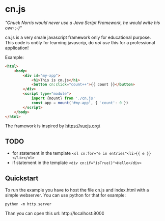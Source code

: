 # cn.js

*"Chuck Norris would never use a Java Script Framework, he would write his own ;-)"*

cn.js is a very smale javascript framework only for educational purpose. This code is onöly for learning javascrip, do *not use* this for a professional application!

Example:

```html
<html>
    <body>
        <div id="my-app">
            <h1>This is cn.js</h1>
            <button cn:click="count++">{{ count }}</button>
        </div>
        <script type="module">
            import {mount} from './cn.js'
            const app = mount('#my-app', { 'count': 0 })
        </script>
    </body>
</html>
```

The framework is inspired by https://vuejs.org/


## TODO

* for statement in the template `<ol cn:for="e in entries"<li>{{ e }}</li></ol>`
* if statement in the template `<div cn:if="isTrue()">Hello</div>`


## Quickstart

To run the example you have to host the file cn.js and index.html with a simple webserver. 
You can use python for that for example:

    python -m http.server

Than you can open this url: http://localhost:8000
